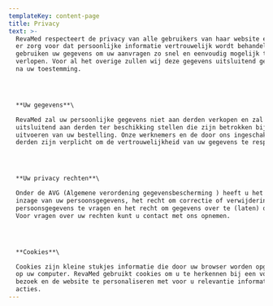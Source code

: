 ```yaml
---
templateKey: content-page
title: Privacy
text: >-
  RevaMed respecteert de privacy van alle gebruikers van haar website en draagt
  er zorg voor dat persoonlijke informatie vertrouwelijk wordt behandeld. Wij
  gebruiken uw gegevens om uw aanvragen zo snel en eenvoudig mogelijk te laten
  verlopen. Voor al het overige zullen wij deze gegevens uitsluitend gebruiken
  na uw toestemming.




  **Uw gegevens**\

  RevaMed zal uw persoonlijke gegevens niet aan derden verkopen en zal deze
  uitsluitend aan derden ter beschikking stellen die zijn betrokken bij het
  uitvoeren van uw bestelling. Onze werknemers en de door ons ingeschakelde
  derden zijn verplicht om de vertrouwelijkheid van uw gegevens te respecteren




  **Uw privacy rechten**\

  Onder de AVG (Algemene verordening gegevensbescherming ) heeft u het recht op
  inzage van uw persoonsgegevens, het recht om correctie of verwijdering van uw
  persoonsgegevens te vragen en het recht om gegevens over te (laten) dragen.
  Voor vragen over uw rechten kunt u contact met ons opnemen.




  **Cookies**\

  Cookies zijn kleine stukjes informatie die door uw browser worden opgeslagen
  op uw computer. RevaMed gebruikt cookies om u te herkennen bij een volgend
  bezoek en de website te personaliseren met voor u relevantie informatie en
  acties.
---
```


